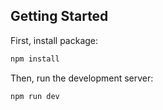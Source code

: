 ## Getting Started

First, install package:

```bash
npm install
```

Then, run the development server:

```bash
npm run dev
```